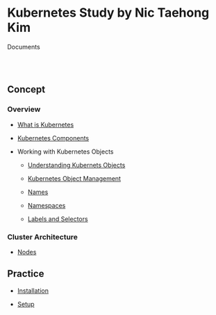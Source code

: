 # Kubernetes Study by Nic Taehong Kim

Documents

<br></br>

## Concept

### Overview

- [What is Kubernetes](./Documents/001-Overview/01-What_is_Kubernetes.md)

- [Kubernetes Components](./Documents/001-Overview/02-Kubernetes_componentes.md)

- Working with Kubernetes Objects

  - [Understanding Kubernets Objects](./Documents/001-Overview/03-Working_with_Kubernetes_Objects/01-Understanding_Kubernetes_Objects.md)

  - [Kubernetes Object Management](./Documents/001-Overview/03-Working_with_Kubernetes_Objects/02-Kubernetes_Object_Management.md)

  - [Names](./Documents/001-Overview/03-Working_with_Kubernetes_Objects/03-Names.md)

  - [Namespaces](./Documents/001-Overview/03-Working_with_Kubernetes_Objects/04-Namespaces.md)
  
  - [Labels and Selectors](./Documents/001-Overview/03-Working_with_Kubernetes_Objects/05-Labels_and_Selectors.md)
  
### Cluster Architecture

- [Nodes](./Documents/002-Cluster_Architecture/01-Nodes.md)




## Practice

- [Installation](./Practice/Minikube/001-Installation.md)

- [Setup](./Practice/Minikube/002-Setup.md)